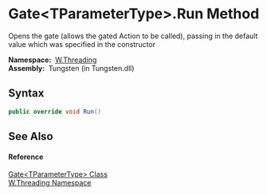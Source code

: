 Gate&lt;TParameterType>.Run Method
==================================
   Opens the gate (allows the gated Action to be called), passing in the default value which was specified in the constructor

  **Namespace:**  [W.Threading][1]  
  **Assembly:**  Tungsten (in Tungsten.dll)

Syntax
------

```csharp
public override void Run()
```


See Also
--------

#### Reference
[Gate&lt;TParameterType> Class][2]  
[W.Threading Namespace][1]  

[1]: ../README.md
[2]: README.md